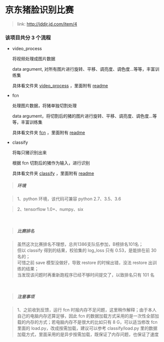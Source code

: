 # 京东猪脸识别比赛

> link: http://jddjr.jd.com/item/4

### 该项目共分 3 个流程

- video_process

    将视频处理成图片数据

    data argument, 对所有图片进行旋转、平移、调亮度、调色度...等等，丰富训练集

    具体看文件夹 [video_process](video_process) ，里面附有 [readme](video_process/readme.md)

- fcn

    处理图片数据，将猪单独切割处理

    data argument，将切割后的猪的图片进行旋转、平移、调亮度、调色度...等等，丰富训练集

    具体看文件夹 [fcn](fcn) ，里面附有 [readme](fcn/readme.md)

- classify

    将每只猪识别出来

    根据 fcn 切割后的猪作为输入，进行识别

    具体看文件夹 [classify](classify) ，里面附有 [readme](classify/readme.md)

>##### 环境

> 1、python 环境，该代码可兼容 python 2.7、3.5、3.6

> 2、tensorflow 1.0+、numpy、six

<br>

>##### 比赛排名

> 虽然这次比赛排名不理想，总共1386支队伍参加，B榜排名101名；<br>
但以 classify 得到的结果，校验集的 log_loss 只有 0.53，是能排在前 30 名的；<br>可惜之前 save 模型没做好，导致 restore 的时候出错，没法 restore 出训练的结果；<br>当发现该问题时再重新跑程序已经不够时间提交了，以致排名只有 101 名

<br>

>##### 注意事项

> 1、之前收到反馈，运行 fcn 时报内存不足问题，这里稍作解释；由于本人自己的电脑内存还算足够，因此 fcn 的数据加载方式采用的是一次性全部加载的内存的方式；若电脑内存不是很大的比如只有 8 G，可以适当修改 fcn 里面的 load.py，改成按需加载，建议可以参考 classify/load.py 里的数据加载方式，里面采用的是异步按需加载，既保证了内存问题，也保证了速度

